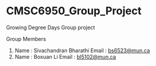 # CMSC6950_Group_Project
Growing Degree Days Group project

Group Members
1. Name : Sivachandran Bharathi
   Email : bs6523@mun.ca
2. Name : Boxuan Li
   Email : bl5102@mun.ca
